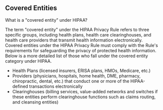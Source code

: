 ## Covered Entities

What is a "covered entity" under HIPAA?

The term "covered entity" under the HIPAA Privacy Rule refers to three specific groups, including health plans, health care clearinghouses, and health care providers that transmit health information electronically.  Covered entities under the HIPAA Privacy Rule must comply with the Rule's requirements for safeguarding the privacy of protected health information.  Below is a more detailed list of those who fall under the covered entity category under HIPAA.

- Health Plans (licensed insurers, ERISA plans, HMOs, Medicare, etc.)
- Providers (physicians, hospitals, home health, DME, pharmacy, chiropractic, dental, etc.) that conduct one or more of the HIPAA-defined transactions electronically
- Clearinghouses (billing services, value-added networks and switches if these entities perform clearinghouse functions such as claims routing, and cleansing entities)

